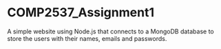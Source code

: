 # COMP2537_Assignment1
A simple website using Node.js that connects to a MongoDB database to store the users with their names, emails and passwords.